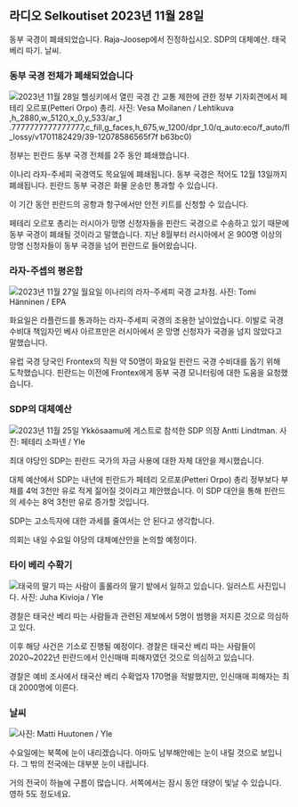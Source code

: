 라디오 Selkoutiset 2023년 11월 28일
----------------

동부 국경이 폐쇄되었습니다. Raja-Joosep에서 진정하십시오. SDP의 대체예산. 태국 베리 따기. 날씨.

### 동부 국경 전체가 폐쇄되었습니다

![2023년 11월 28일 헬싱키에서 열린 국경 간 교통 제한에 관한 정부 기자회견에서 페테리 오르포(Petteri Orpo) 총리. 사진: Vesa Moilanen / Lehtikuva](https://images.cdn.yle.fi/image/upload/c_crop) ,h_2880,w_5120,x_0,y_533/ar_1 .7777777777777777,c_fill,g_faces,h_675,w_1200/dpr_1.0/q_auto:eco/f_auto/fl_lossy/v1701182429/39-12078586565f7f b63bc0)

정부는 핀란드 동부 국경 전체를 2주 동안 폐쇄했습니다.

이나리 라자-주세피 국경역도 목요일에 폐쇄됩니다. 동부 국경은 적어도 12월 13일까지 폐쇄됩니다. 핀란드 동부 국경은 화물 운송만 통과할 수 있습니다.

이 기간 동안 핀란드의 공항과 항구에서만 안전 키트를 신청할 수 있습니다.

페테리 오르포 총리는 러시아가 망명 신청자들을 핀란드 국경으로 수송하고 있기 때문에 동부 국경이 폐쇄될 것이라고 말했습니다. 지난 8월부터 러시아에서 온 900명 이상의 망명 신청자들이 동부 국경을 넘어 핀란드로 들어왔습니다.

### 라자-주셉의 평온함

![2023년 11월 27일 월요일 이나리의 라자-주세피 국경 교차점. 사진: Tomi Hänninen / EPA](https://images.cdn.yle.fi/image/upload/c_crop,h_3078,w_5472,x_0,y_474/ar_1.7777777777777777,c_fill,g_faces,h_675,w_1200/dpr_1.0/q_auto:eco/f_auto/fl_lossy/v1701178188/39-12077986565eae2c2959)

화요일은 라플란드를 통과하는 라자-주세피 국경의 조용한 날이었습니다. 이발로 국경수비대 책임자인 베사 아르프만은 러시아에서 온 망명 신청자가 국경을 넘지 않았다고 말했습니다.

유럽 국경 당국인 Frontex의 직원 약 50명이 화요일 핀란드 국경 수비대를 돕기 위해 도착했습니다. 핀란드는 이전에 Frontex에게 동부 국경 모니터링에 대한 도움을 요청했습니다.

### SDP의 대체예산

![2023년 11월 25일 Ykkösaamu에 게스트로 참석한 SDP 의장 Antti Lindtman. 사진: 페테리 소파넨 / Yle](https://images.cdn.yle.fi/image/upload/c_crop,h_2250,w_4000,x_0,y_214/ar_1.7777777777777777,c_fill,g_faces,h_675,w_1200/dpr_1.0/q_auto:eco/f_auto/fl_lossy/v1700900437/39-12065046561addd1ff4d)

최대 야당인 SDP는 핀란드 국가의 자금 사용에 대한 자체 대안을 제시했습니다.

대체 예산에서 SDP는 내년에 핀란드가 페테리 오르포(Petteri Orpo) 총리 정부보다 부채를 4억 3천만 유로 적게 짊어질 것이라고 제안했습니다. 이 SDP 대안을 통해 핀란드의 세수는 8억 3천만 유로 증가할 것입니다.

SDP는 고소득자에 대한 과세를 줄여서는 안 된다고 생각합니다.

의회는 내일 수요일 야당의 대체예산안을 논의할 예정이다.

### 타이 베리 수확기

![태국의 딸기 따는 사람이 홀롤라의 딸기 밭에서 일하고 있습니다. 일러스트 사진입니다. 사진: Juha Kivioja / Yle](https://images.cdn.yle.fi/image/upload/c_crop,h_3158,w_5615,x_0,y_362/ar_1.7777777777777777,c_fill,g_faces,h_675,w_1200/dpr_1.0/q_auto:eco/f_auto/fl_lossy/v1697111616/39-11854426527dce6a43a2)

경찰은 태국산 베리 따는 사람들과 관련된 제보에서 5명이 범행을 저지른 것으로 의심하고 있다.

이후 해당 사건은 기소로 진행될 예정이다. 경찰은 태국산 베리 따는 사람들이 2020~2022년 핀란드에서 인신매매 피해자였던 것으로 의심하고 있습니다.

경찰은 예비 조사에서 태국산 베리 수확업자 170명을 적발했지만, 인신매매 피해자는 최대 2000명에 이른다.

### 날씨

![ 사진: Matti Huutonen / Yle](https://images.cdn.yle.fi/image/upload/c_crop,h_1080,w_1919,x_0,y_0/ar_1.7777777777777777,c_fill,g_faces,h_675,w_1200/dpr_1.0/q_auto:eco/f_auto/fl_lossy/v1701179634/39-12078316565f0cf485dd)

수요일에는 북쪽에 눈이 내리겠습니다. 아마도 남부해안에는 눈이 내릴 것으로 보입니다. 그 밖의 전국에는 대부분 눈이 내립니다.

거의 전국이 하늘에 구름이 많습니다. 서쪽에서는 잠시 동안 태양이 빛날 수 있습니다. 영하 5도 정도네요.
